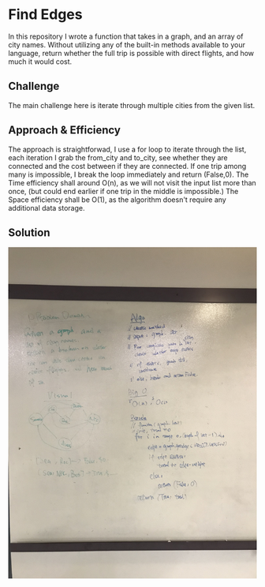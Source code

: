 # Find Edges
<!-- Short summary or background information -->
In this repository I wrote a function that takes in a graph, and an array of city names. Without utilizing any of the built-in methods available to your language, return whether the full trip is possible with direct flights, and how much it would cost.

## Challenge
<!-- Description of the challenge -->
The main challenge here is iterate through multiple cities from the given list.

## Approach & Efficiency
<!-- What approach did you take? Why? What is the Big O space/time for this approach? -->
The approach is straightforwad, I use a for loop to iterate through the list, each iteration I grab the from_city and to_city, see whether they are connected and the cost between if they are connected. If one trip among many is impossible, I break the loop immediately and return (False,0). The Time efficiency shall around O(n), as we will not visit the input list more than once, (but could end earlier if one trip in the middle is impossible.) The Space efficiency shall be O(1), as the algorithm doesn't require any additional data storage.

## Solution
<!-- Embedded whiteboard image -->
![white board picture](https://github.com/tobyatgithub/data_structure_and_algorithms/blob/master/assets/get_edge_whiteboard.jpeg)
